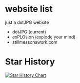 # website list

just a dotJPG website
- dotJPG (current)
- exPLOsion (explode your mind)
- stillmessonawork.com
# Star History

<a href="https://www.star-history.com/#PenggemarWarp1234/PenggemarWarp1234.github.io&Date">
 <picture>
   <source media="(prefers-color-scheme: dark)" srcset="https://api.star-history.com/svg?repos=PenggemarWarp1234/PenggemarWarp1234.github.io&type=Date&theme=dark" />
   <source media="(prefers-color-scheme: light)" srcset="https://api.star-history.com/svg?repos=PenggemarWarp1234/PenggemarWarp1234.github.io&type=Date" />
   <img alt="Star History Chart" src="https://api.star-history.com/svg?repos=PenggemarWarp1234/PenggemarWarp1234.github.io&type=Date" />
 </picture>
</a>